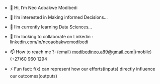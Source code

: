 - 👋 Hi, I’m Neo Aobakwe Modibedi
- 👀 I’m interested in Making informed Decisions...
- 🌱 I’m currently learning Data Sciences...
- 💞️ I’m looking to collaborate on Linkedin : linkedin.com/in/neoaobakwemodibedi
- 📫 How to reach me ?: (email) modibedineo.a89@gmail.com|(mobile) (+27)60 960 1294
  
- ⚡ Fun fact: f(x) can represent how our efforts(inputs) directly influence our outcomes(outputs)

<!---
NeoAobakweModibedi/NeoAobakweModibedi is a ✨ special ✨ repository because its `README.md` (this file) appears on your GitHub profile.
You can click the Preview link to take a look at your changes.
--->
